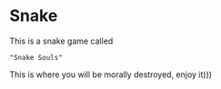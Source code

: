 # Snake

   This is a snake game called
   
   	"Snake Souls"

   This is where you will be morally destroyed, enjoy it)))
